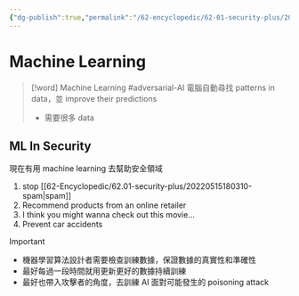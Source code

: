 ```yaml
---
{"dg-publish":true,"permalink":"/62-encyclopedic/62-01-security-plus/20220603081429-machine-learning/","dgHomeLink":true,"dgPassFrontmatter":false}
---
```



# Machine Learning

>[!word] Machine Learning #adversarial-AI
> 電腦自動尋找 patterns in data，並 improve their predictions 
> - 需要很多 data 
<!--ID: 1654406587926-->


## ML In Security

現在有用 machine learning 去幫助安全領域
1. stop [[62-Encyclopedic/62.01-security-plus/20220515180310-spam|spam]] 
2. Recommend products from an online retailer 
3. I think you might wanna check out this movie…
4. Prevent car accidents 

>[!important] 
>- 機器學習算法設計者需要檢查訓練數據，保證數據的真實性和準確性
>- 最好每過一段時間就用更新更好的數據持續訓練
>- 最好也帶入攻擊者的角度，去訓練 AI 面對可能發生的 poisoning attack 
